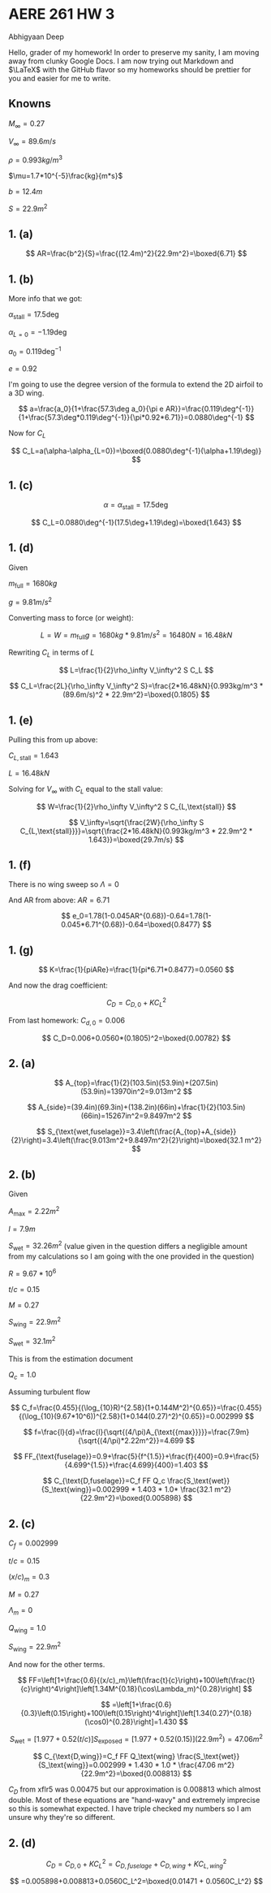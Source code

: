 # AERE 261 HW 3

Abhigyaan Deep

Hello, grader of my homework! In order to preserve my sanity, I am moving away from clunky Google Docs. I am now trying out Markdown and $\LaTeX$ with the GitHub flavor so my homeworks should be prettier for you and easier for me to write.

## Knowns

$M_{\infty}=0.27$

$V_{\infty}=89.6m/s$

$\rho=0.993kg/m^3$

$\mu=1.7*10^{-5}\frac{kg}{m*s}$

$b=12.4m$

$S=22.9m^2$

## 1. (a)

$$
AR=\frac{b^2}{S}=\frac{(12.4m)^2}{22.9m^2}=\boxed{6.71}
$$

## 1. (b)

More info that we got:

$\alpha_{\text{stall}}=17.5\deg$

$\alpha_{L=0}=-1.19\deg$

$a_0=0.119\deg^{-1}$

$e=0.92$

I'm going to use the degree version of the formula to extend the 2D airfoil to a 3D wing.

$$
a=\frac{a_0}{1+\frac{57.3\deg a_0}{\pi e AR}}=\frac{0.119\deg^{-1}}{1+\frac{57.3\deg*0.119\deg^{-1}}{\pi*0.92*6.71}}=0.0880\deg^{-1}
$$

Now for $C_L$

$$
C_L=a(\alpha-\alpha_{L=0})=\boxed{0.0880\deg^{-1}(\alpha+1.19\deg)}
$$

## 1. (c)

$$
\alpha=\alpha_{\text{stall}}=17.5\deg
$$

$$
C_L=0.0880\deg^{-1}(17.5\deg+1.19\deg)=\boxed{1.643}
$$

## 1. (d)

Given

$m_\text{full}=1680kg$

$g=9.81m/s^2$

Converting mass to force (or weight):

$$
L=W=m_\text{full}g=1680kg*9.81m/s^2=16480N=16.48kN
$$

Rewriting $C_L$ in terms of $L$

$$
L=\frac{1}{2}\rho_\infty V_\infty^2 S C_L
$$

$$
C_L=\frac{2L}{\rho_\infty V_\infty^2 S}=\frac{2*16.48kN}{0.993kg/m^3 * (89.6m/s)^2 * 22.9m^2}=\boxed{0.1805}
$$

## 1. (e)

Pulling this from up above:

$C_{L,\text{stall}}=1.643$

$L=16.48kN$

Solving for $V_\infty$ with $C_L$ equal to the stall value:

$$
W=\frac{1}{2}\rho_\infty V_\infty^2 S C_{L,\text{stall}}
$$

$$
V_\infty=\sqrt{\frac{2W}{\rho_\infty S C_{L,\text{stall}}}}=\sqrt{\frac{2*16.48kN}{0.993kg/m^3 * 22.9m^2 * 1.643}}=\boxed{29.7m/s}
$$

## 1. (f)

There is no wing sweep so $\Lambda=0$

And AR from above: $AR=6.71$

$$
e_0=1.78(1-0.045AR^{0.68})-0.64=1.78(1-0.045*6.71^{0.68})-0.64=\boxed{0.8477}
$$

## 1. (g)

$$
K=\frac{1}{piARe}=\frac{1}{pi*6.71*0.8477}=0.0560
$$

And now the drag coefficient:

$$
C_D=C_{D,0}+KC_L^2
$$

From last homework: $C_{d,0}=0.006$

$$
C_D=0.006+0.0560*(0.1805)^2=\boxed{0.00782}
$$

## 2. (a)

$$
A_{top}=\frac{1}{2}(103.5in)(53.9in)+(207.5in)(53.9in)=13970in^2=9.013m^2
$$

$$
A_{side}=(39.4in)(69.3in)+(138.2in)(66in)+\frac{1}{2}(103.5in)(66in)=15267in^2=9.8497m^2
$$

$$
S_{\text{wet,fuselage}}=3.4\left(\frac{A_{top}+A_{side}}{2}\right)=3.4\left(\frac{9.013m^2+9.8497m^2}{2}\right)=\boxed{32.1 m^2}
$$

## 2. (b)

Given

$A_{\text{{max}}}=2.22m^2$

$l=7.9m$

$S_\text{wet}=32.26 m^2$ (value given in the question differs a negligible amount from my calculations so I am going with the one provided in the question)

$R=9.67*10^6$

$t/c=0.15$

$M=0.27$

$S_\text{wing}=22.9m^2$

$S_{\text{wet}}=32.1 m^2$

This is from the estimation document

$Q_c=1.0$

Assuming turbulent flow

$$
C_f=\frac{0.455}{(\log_{10}R)^{2.58}(1+0.144M^2)^{0.65}}=\frac{0.455}{(\log_{10}(9.67*10^6))^{2.58}(1+0.144(0.27)^2)^{0.65}}=0.002999
$$

$$
f=\frac{l}{d}=\frac{l}{\sqrt{(4/\pi)A_{\text{{max}}}}}=\frac{7.9m}{\sqrt{(4/\pi)*2.22m^2}}=4.699
$$

$$
FF_{\text{fuselage}}=0.9+\frac{5}{f^{1.5}}+\frac{f}{400}=0.9+\frac{5}{4.699^{1.5}}+\frac{4.699}{400}=1.403
$$

$$
C_{\text{D,fuselage}}=C_f FF Q_c \frac{S_\text{wet}}{S_\text{wing}}=0.002999 * 1.403 * 1.0* \frac{32.1 m^2}{22.9m^2}=\boxed{0.005898}
$$

## 2. (c)

$C_f=0.002999$

$t/c=0.15$

$(x/c)_m=0.3$

$M=0.27$

$\Lambda_m=0$

$Q_\text{wing}=1.0$

$S_\text{wing}=22.9m^2$

And now for the other terms.

$$
FF=\left[1+\frac{0.6}{(x/c)_m}\left(\frac{t}{c}\right)+100\left(\frac{t}{c}\right)^4\right]\left[1.34M^{0.18}(\cos\Lambda_m)^{0.28}\right]
$$

$$
=\left[1+\frac{0.6}{0.3}\left(0.15\right)+100\left(0.15\right)^4\right]\left[1.34(0.27)^{0.18}(\cos0)^{0.28}\right]=1.430
$$

$$
S_\text{wet}=[1.977+0.52(t/c)]S_\text{exposed}=[1.977+0.52(0.15)](22.9m^2)=47.06 m^2
$$

$$
C_{\text{D,wing}}=C_f FF Q_\text{wing} \frac{S_\text{wet}}{S_\text{wing}}=0.002999 * 1.430 * 1.0 * \frac{47.06 m^2}{22.9m^2}=\boxed{0.008813}
$$

$C_D$ from xflr5 was $0.00475$ but our approximation is $0.008813$ which almost double. Most of these equations are "hand-wavy" and extremely imprecise so this is somewhat expected. I have triple checked my numbers so I am unsure why they're so different.

## 2. (d)

$$
C_D=C_{D,0}+KC_L^2=C_{D,fuselage}+C_{D,wing}+KC_{L,wing}^2
$$

$$
=0.005898+0.008813+0.0560C_L^2=\boxed{0.01471 + 0.0560C_L^2}
$$
